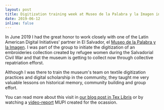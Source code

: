 ```yaml
---
layout: post
title: Digitization training week at Museo de la Palabra y la Imagen in El Salvador
date: 2019-06-12
inline: false
---
```


In June 2019 I had the great honor to work closely with one of the Latin American Digital Initiatives' partner in El Salvador, el [Museo de la Palabra y la Imagen](http://museo.com.sv/es/). I was part of the group to initiate the digitization of an embroideries collection created by refugee women during the Salvadorial Civil War and that the museum is getting to collect now through collective repatriation efforst. 

Although I was there to train the museum's team on textile digitization practices and digital scholarship in the community, they taught me very valuable lessons on historical memory, community building and group effort. 

You can read more about this visit in [our blog post in Tex Libris](https://texlibris.lib.utexas.edu/2019/09/26/embroidered-testimonies-of-salvadoran-civil-war-refugees-accessible-online/) or by watching a [video-report](https://www.youtube.com/watch?v=WzU2WMgdhHc) MUPI created for the ocassion. 
